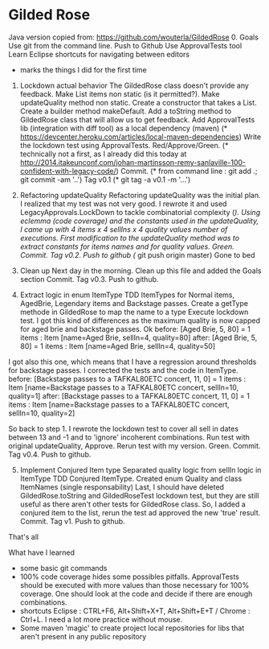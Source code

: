 Gilded Rose
===========
Java version copied from: https://github.com/wouterla/GildedRose
0. Goals
Use git from the command line. Push to Github
Use ApprovalTests tool
Learn Eclipse shortcuts for navigating between editors
* marks the things I did for the first time

1. Lockdown actual behavior
The GildedRose class doesn't provide any feedback. Make List items non static (is it permitted?). Make updateQuality method non static. Create a constructor that takes a List. Create a builder method makeDefault.
Add a toString method to GildedRose class that will allow us to get feedback.
Add ApprovalTests lib (integration with diff tool) as a local dependency (maven) (* https://devcenter.heroku.com/articles/local-maven-dependencies)
Write the lockdown test using ApprovalTests. Red/Approve/Green. (* technically not a first, as I already did this today at http://2014.itakeunconf.com/johan-martinsson-remy-sanlaville-100-confident-with-legacy-code/)
Commit. (* from command line : git add .; git commit -am '..') 
Tag v0.1 (* git tag -a v0.1 -m '...')

2. Refactoring updateQuality
Refactoring updateQuality was the initial plan. I realized that my test was not very good. I rewrote it and used LegacyApprovals.LockDown to tackle combinatorial complexity (*). 
Using eclemma (code coverage) and the constants used in the updateQuality, I came up with 4 items x 4 sellIns x 4 quality values number of executions.
First modification to the updateQuality method was to extract constants for items names and for quality values. Green. 
Commit. Tag v0.2. Push to github (* git push origin master)
Gone to bed

3. Clean up
Next day in the morning. Clean up this file and added the Goals section
Commit. Tag v0.3. Push to github.

4. Extract logic in enum ItemType
TDD ItemTypes for Normal items, AgedBrie, Legendary items and Backstage passes.
Create a getType methode in GildedRose to map the name to a type
Execute lockdown test.
I got this kind of differences as the maximum quality is now capped for aged brie and backstage passes. Ok
before: [Aged Brie, 5, 80] = 1 items : Item [name=Aged Brie, sellIn=4, quality=80]
after:  [Aged Brie, 5, 80] = 1 items : Item [name=Aged Brie, sellIn=4, quality=50]    

I got also this one, which means that I have a regression around thresholds for backstage passes. I corrected the tests and the code in ItemType.
before: [Backstage passes to a TAFKAL80ETC concert, 11, 0] = 1 items : Item [name=Backstage passes to a TAFKAL80ETC concert, sellIn=10, quality=1] 
after:  [Backstage passes to a TAFKAL80ETC concert, 11, 0] = 1 items : Item [name=Backstage passes to a TAFKAL80ETC concert, sellIn=10, quality=2] 

So back to step 1. I rewrote the lockdown test to cover all sell in dates between 13 and -1 and to 'ignore' incoherent combinations. 
Run test with original updateQuality, Approve.
Rerun test with my version. Green.
Commit. Tag v0.4. Push to github. 

5. Implement Conjured Item type
Separated quality logic from sellIn logic in ItemType
TDD Conjured ItemType.
Created enum Quality and class ItemNames (single responsability)
Last, I should have deleted GildedRose.toString and GildedRoseTest lockdown test, but they are still useful as there aren't other tests for GildedRose class. So, I added a conjured item to the list, rerun the test ad approved the new 'true' result.
Commit. Tag v1. Push to github.

That's all

What have I learned
- some basic git commands
- 100% code coverage hides some possibles pitfalls. ApprovalTests should be executed with more values than those necessary for 100% coverage. One should look at the code and decide if there are enough combinations.
- shortcuts Eclipse : CTRL+F6, Alt+Shift+X+T, Alt+Shift+E+T / Chrome : Ctrl+L. I need a lot more practice without mouse.
- Some maven 'magic' to create project local repositories for libs that aren't present in any public repository

    